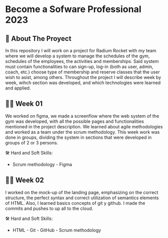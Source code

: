 # Become a Sofware Professional 2023

## 🚀 About The Proyect

In this repository I will work on a project for Radium Rocket with my team where we will develop a system to manage the schedules of the gym, schedules of the employees, the activities and memberships. 
Said system must contain functionalities to can sign-up, log-in (both as user, admin, coach, etc.) choose type of membership and reserve classes that the user wish to asist, among others.
Throughout the project I will describe week by week, wihch section was developed, and which technologies were learned and applied.

## 👩‍💻 Week 01 

We worked on figma, we made a screenflow where the web system of the gym was developed, with all the possible pages and functionalities mentioned in the project description.
We learned about agile methodologies and worked as a team under the scrum methodology. This week work was done in groups, dividing the system in sections that were developed in groups of 2 or 3 persons.

🛠 Hard and Soft Skills:
- Scrum methodology - Figma 

## 👩‍💻 Week 02

I worked on the mock-up of the landing page, emphasizing on the correct structure, the perfect syntax and correct utilization of semantics elements of HTML.
Also, I learned basics concepts of git y github. I made the commits and pushes to up all to the cloud.

🛠 Hard and Soft Skills:
- HTML - Git - GitHub - Scrum methodology 





